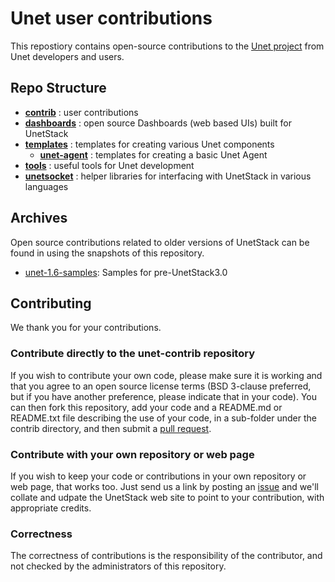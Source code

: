 # Unet user contributions

This repostiory contains open-source contributions to the [Unet project](http://www.unetstack.net) from Unet developers and users.

## Repo Structure

- [__contrib__](contrib/) :  user contributions
- [__dashboards__](dashboards/) : open source Dashboards (web based UIs) built for UnetStack
- [__templates__](templates/) : templates for creating various Unet components
   - [__unet-agent__](templates/unet-agent) : templates for creating a basic Unet Agent
- [__tools__](tools/) : useful tools for Unet development
- [__unetsocket__](unetsocket/) : helper libraries for interfacing with UnetStack in various languages

## Archives

Open source contributions related to older versions of UnetStack can be found in using the snapshots of this repository.

- [unet-1.6-samples](https://github.com/org-arl/unet-contrib/tree/unet-1.6-samples/archive/samples): Samples for pre-UnetStack3.0

## Contributing

We thank you for your contributions.

### Contribute directly to the unet-contrib repository

If you wish to contribute your own code, please make sure it is working and that you
agree to an open source license terms (BSD 3-clause preferred, but if you have another
preference, please indicate that in your code). You can then fork this repository,
add your code and a README.md or README.txt file describing the use of your code, in a
sub-folder under the contrib directory, and then submit a [pull request](https://docs.github.com/en/github/collaborating-with-pull-requests/proposing-changes-to-your-work-with-pull-requests/creating-a-pull-request).

### Contribute with your own repository or web page

If you wish to keep your code or contributions in your own repository or web page, that
works too. Just send us a link by posting an [issue](https://github.com/org-arl/unet-contrib/issues)
and we'll collate and udpate the UnetStack web site to point to your contribution, with
appropriate credits.

### Correctness

The correctness of contributions is the responsibility of the contributor, and not checked by
the administrators of this repository.
